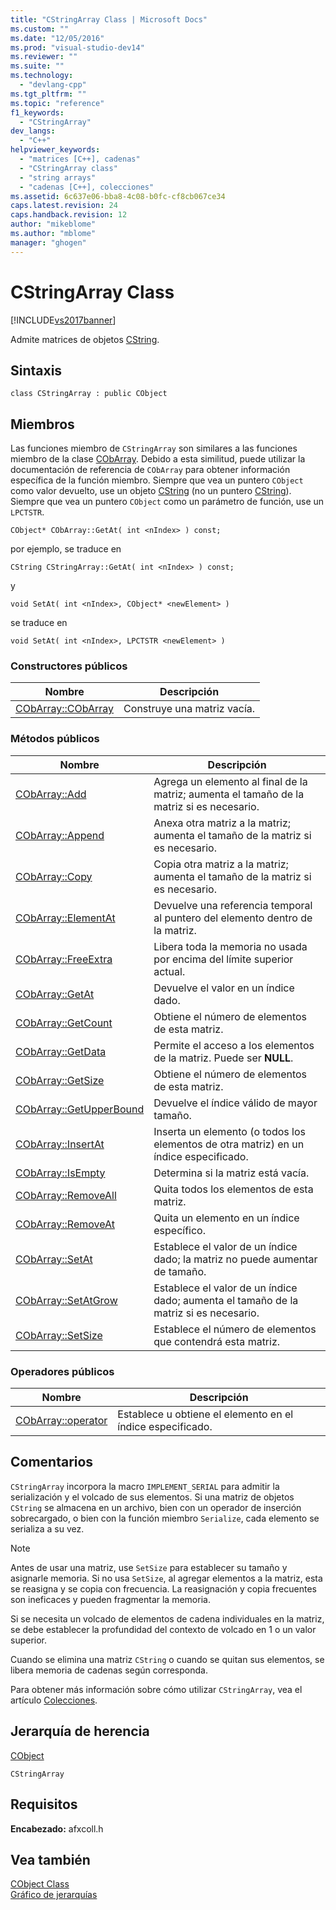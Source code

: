 ```yaml
---
title: "CStringArray Class | Microsoft Docs"
ms.custom: ""
ms.date: "12/05/2016"
ms.prod: "visual-studio-dev14"
ms.reviewer: ""
ms.suite: ""
ms.technology: 
  - "devlang-cpp"
ms.tgt_pltfrm: ""
ms.topic: "reference"
f1_keywords: 
  - "CStringArray"
dev_langs: 
  - "C++"
helpviewer_keywords: 
  - "matrices [C++], cadenas"
  - "CStringArray class"
  - "string arrays"
  - "cadenas [C++], colecciones"
ms.assetid: 6c637e06-bba8-4c08-b0fc-cf8cb067ce34
caps.latest.revision: 24
caps.handback.revision: 12
author: "mikeblome"
ms.author: "mblome"
manager: "ghogen"
---
```

# CStringArray Class
[!INCLUDE[vs2017banner](../../assembler/inline/includes/vs2017banner.md)]

Admite matrices de objetos [CString](../../atl-mfc-shared/using-cstring.md).  
  
## Sintaxis  
  
```  
class CStringArray : public CObject  
```  
  
## Miembros  
 Las funciones miembro de `CStringArray` son similares a las funciones miembro de la clase [CObArray](../../mfc/reference/cobarray-class.md).  Debido a esta similitud, puede utilizar la documentación de referencia de `CObArray` para obtener información específica de la función miembro.  Siempre que vea un puntero `CObject` como valor devuelto, use un objeto [CString](../../atl-mfc-shared/using-cstring.md) \(no un puntero [CString](../../atl-mfc-shared/using-cstring.md)\).  Siempre que vea un puntero `CObject` como un parámetro de función, use un `LPCTSTR`.  
  
 `CObject* CObArray::GetAt( int <nIndex> ) const;`  
  
 por ejemplo, se traduce en  
  
 `CString CStringArray::GetAt( int <nIndex> ) const;`  
  
 y  
  
 `void SetAt( int <nIndex>, CObject* <newElement> )`  
  
 se traduce en  
  
 `void SetAt( int <nIndex>, LPCTSTR <newElement> )`  
  
### Constructores públicos  
  
|Nombre|Descripción|  
|------------|-----------------|  
|[CObArray::CObArray](../Topic/CObArray::CObArray.md)|Construye una matriz vacía.|  
  
### Métodos públicos  
  
|Nombre|Descripción|  
|------------|-----------------|  
|[CObArray::Add](../Topic/CObArray::Add.md)|Agrega un elemento al final de la matriz; aumenta el tamaño de la matriz si es necesario.|  
|[CObArray::Append](../Topic/CObArray::Append.md)|Anexa otra matriz a la matriz; aumenta el tamaño de la matriz si es necesario.|  
|[CObArray::Copy](../Topic/CObArray::Copy.md)|Copia otra matriz a la matriz; aumenta el tamaño de la matriz si es necesario.|  
|[CObArray::ElementAt](../Topic/CObArray::ElementAt.md)|Devuelve una referencia temporal al puntero del elemento dentro de la matriz.|  
|[CObArray::FreeExtra](../Topic/CObArray::FreeExtra.md)|Libera toda la memoria no usada por encima del límite superior actual.|  
|[CObArray::GetAt](../Topic/CObArray::GetAt.md)|Devuelve el valor en un índice dado.|  
|[CObArray::GetCount](../Topic/CObArray::GetCount.md)|Obtiene el número de elementos de esta matriz.|  
|[CObArray::GetData](../Topic/CObArray::GetData.md)|Permite el acceso a los elementos de la matriz.  Puede ser **NULL**.|  
|[CObArray::GetSize](../Topic/CObArray::GetSize.md)|Obtiene el número de elementos de esta matriz.|  
|[CObArray::GetUpperBound](../Topic/CObArray::GetUpperBound.md)|Devuelve el índice válido de mayor tamaño.|  
|[CObArray::InsertAt](../Topic/CObArray::InsertAt.md)|Inserta un elemento \(o todos los elementos de otra matriz\) en un índice especificado.|  
|[CObArray::IsEmpty](../Topic/CObArray::IsEmpty.md)|Determina si la matriz está vacía.|  
|[CObArray::RemoveAll](../Topic/CObArray::RemoveAll.md)|Quita todos los elementos de esta matriz.|  
|[CObArray::RemoveAt](../Topic/CObArray::RemoveAt.md)|Quita un elemento en un índice específico.|  
|[CObArray::SetAt](../Topic/CObArray::SetAt.md)|Establece el valor de un índice dado; la matriz no puede aumentar de tamaño.|  
|[CObArray::SetAtGrow](../Topic/CObArray::SetAtGrow.md)|Establece el valor de un índice dado; aumenta el tamaño de la matriz si es necesario.|  
|[CObArray::SetSize](../Topic/CObArray::SetSize.md)|Establece el número de elementos que contendrá esta matriz.|  
  
### Operadores públicos  
  
|Nombre|Descripción|  
|------------|-----------------|  
|[CObArray::operator](../Topic/CObArray::operator.md)|Establece u obtiene el elemento en el índice especificado.|  
  
## Comentarios  
 `CStringArray` incorpora la macro `IMPLEMENT_SERIAL` para admitir la serialización y el volcado de sus elementos.  Si una matriz de objetos `CString` se almacena en un archivo, bien con un operador de inserción sobrecargado, o bien con la función miembro `Serialize`, cada elemento se serializa a su vez.  
  
> [!NOTE]
>  Antes de usar una matriz, use `SetSize` para establecer su tamaño y asignarle memoria.  Si no usa `SetSize`, al agregar elementos a la matriz, esta se reasigna y se copia con frecuencia.  La reasignación y copia frecuentes son ineficaces y pueden fragmentar la memoria.  
  
 Si se necesita un volcado de elementos de cadena individuales en la matriz, se debe establecer la profundidad del contexto de volcado en 1 o un valor superior.  
  
 Cuando se elimina una matriz `CString` o cuando se quitan sus elementos, se libera memoria de cadenas según corresponda.  
  
 Para obtener más información sobre cómo utilizar `CStringArray`, vea el artículo [Colecciones](../../mfc/collections.md).  
  
## Jerarquía de herencia  
 [CObject](../../mfc/reference/cobject-class.md)  
  
 `CStringArray`  
  
## Requisitos  
 **Encabezado:** afxcoll.h  
  
## Vea también  
 [CObject Class](../../mfc/reference/cobject-class.md)   
 [Gráfico de jerarquías](../../mfc/hierarchy-chart.md)